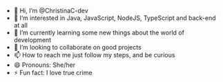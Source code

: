 - 👋 Hi, I’m @ChristinaC-dev
- 👀 I’m interested in Java, JavaScript, NodeJS, TypeScript and back-end at all
- 🌱 I’m currently learning some new things about the world of development
- 💞️ I’m looking to collaborate on good projects
- 📫 How to reach me just follow my steps, and be curious
- 😄 Pronouns: She/her
- ⚡ Fun fact: I love true crime 

<!---
ChristinaC-dev/ChristinaC-dev is a ✨ special ✨ repository because its `README.md` (this file) appears on your GitHub profile.
You can click the Preview link to take a look at your changes.
--->
